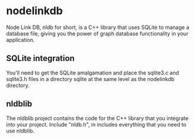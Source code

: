 # nodelinkdb
Node Link DB, nldb for short, is a C++ library that uses SQLite to manage a database file, giving you the power of graph database functionality in your application.

## SQLite integration
You'll need to get the SQLite amalgamation and place the sqlite3.c and sqlite3.h files in a directory sqlite at the same level as the nodelinkdb directory.

## nldblib
The nldblib project contains the code for the C++ library that you integrate into your project.
Include "nldb.h", in includes everything that you need to use nldblib.